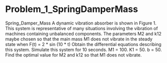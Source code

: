 # Problem_1_SpringDamperMass
Spring_Damper_Mass
A dynamic vibration absorber is shown in Figure 1. This system
is representative of many situations involving the vibration of machines containing
unbalanced components. The parameters M2 and k12 maybe chosen so that the main
mass M1 does not vibrate in the steady state when F(t) = 2 * sin (10 * t)
Obtain the differential equations describing this system.
Simulate this system for 10 seconds. M1 = 100. K1 = 50. b = 50.
Find the optimal value for M2 and k12 so that M1 does not vibrate.

